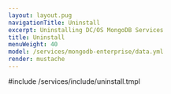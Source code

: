 ```yaml
---
layout: layout.pug
navigationTitle: Uninstall
excerpt: Uninstalling DC/OS MongoDB Services
title: Uninstall
menuWeight: 40
model: /services/mongodb-enterprise/data.yml
render: mustache
---
```


#include /services/include/uninstall.tmpl
